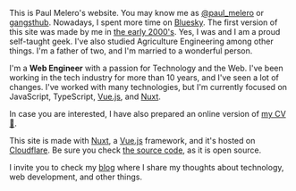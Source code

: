 This is Paul Melero's website. You may know me as [@paul_melero](https://twitter.com/paul_melero) or [gangsthub](https://github.com/gangsthub/). Nowadays, I spent more time on [Bluesky](https://gnet.click/bsky). The first version of this site was made by me in [the early 2000's](http://web.archive.org/web/20020603194144/http://www.graficos.net:80/). Yes, I was and I am a proud self-taught geek. I've also studied Agriculture Engineering among other things. I'm a father of two, and I'm married to a wonderful person.

I'm a **Web Engineer** with a passion for Technology and the Web. I've been working in the tech industry for more than 10 years, and I've seen a lot of changes. I've worked with many technologies, but I'm currently focused on JavaScript, TypeScript, [Vue.js](https://vuejs.org/), and [Nuxt](https://nuxt.com/).

In case you are interested, I have also prepared an online version of [my CV 📝](https://gnet.click/cv).

This site is made with [Nuxt](https://nuxt.com/), a [Vue.js](https://vuejs.org/) framework, and it's hosted on [Cloudflare](https://www.cloudflare.com/). Be sure you check [the source code](https://github.com/gangsthub/graficos.net), as it is open source.

I invite you to check my [blog](/blog) where I share my thoughts about technology, web development, and other things.
